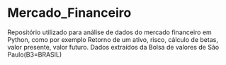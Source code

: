 # Mercado_Financeiro
Repositório utilizado para análise de dados do mercado financeiro em Python, como por exemplo Retorno de um ativo, risco, cálculo de betas, valor presente, valor futuro.
Dados extraídos da Bolsa de valores de São Paulo(B3=BRASIL)
